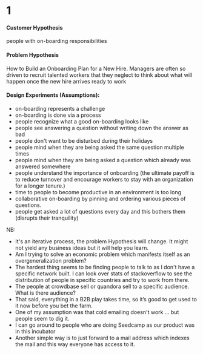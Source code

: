 # 1

#### Customer Hypothesis

people with on-boarding responsibilities

#### Problem Hypothesis

How to Build an Onboarding Plan for a New Hire. Managers are often so driven to recruit talented workers that they neglect to think about what will happen once the new hire arrives ready to work

#### Design Experiments (Assumptions):

- on-boarding represents a challenge
- on-boarding is done via a process
- people recognize what a good on-boarding looks like
- people see answering a question without writing down the answer as bad
- people don't want to be disturbed during their holidays
- people mind when they are being asked the same question multiple times
- people mind when they are being asked a question which already was answered somewhere
- people understand the importance of onboarding (the ultimate payoff is to reduce turnover and encourage workers to stay with an organization for a longer tenure.)
- time to people to become productive in an environment is too long
- collaborative on-boarding by pinning and ordering various pieces of questions.
- people get asked a lot of questions every day and this bothers them (disrupts their tranquility)

NB:

- It's an iterative process, the problem Hypothesis will change. It might not yield any business ideas but it will help you learn.
- Am I trying to solve an economic problem which manifests itself as an overgeneralization problem?
- The hardest thing seems to be finding people to talk to as I don't have a specific network built. I can look over stats of stackoverflow to see the distribution of people in specific countries and try to work from there.
- The people at crowdbase sell or quandora sell to a specific audience. What is there audience?
- That said, everything in a B2B play takes time, so it’s good to get used to it now before you bet the farm.
- One of my assumption was that cold emailing doesn't work ... but people seem to dig it.
- I can go around to people who are doing Seedcamp as our product was in this incubator
- Another simple way is to just forward to a mail address which indexes the mail and this way everyone has access to it.
